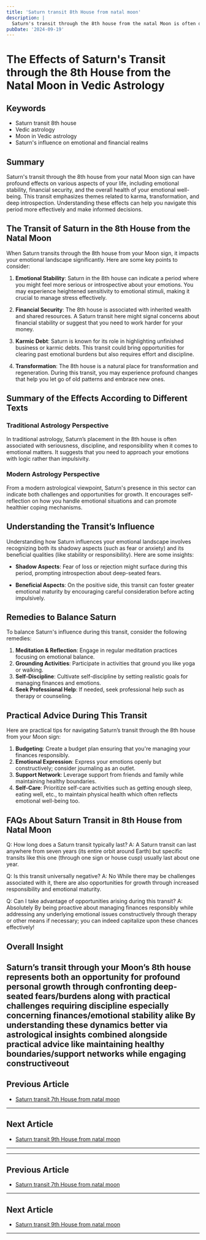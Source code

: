 ```yaml
---
title: 'Saturn transit 8th House from natal moon'
description: |
  Saturn's transit through the 8th house from the natal Moon is often difficult, bringing about obstacles, financial losses, and health issues. The individual may face severe challenges, including possible legal issues and threats to well-being.
pubDate: '2024-09-19'
---
```


# The Effects of Saturn's Transit through the 8th House from the Natal Moon in Vedic Astrology

## Keywords

- Saturn transit 8th house
- Vedic astrology
- Moon in Vedic astrology
- Saturn's influence on emotional and financial realms

## Summary

Saturn's transit through the 8th house from your natal Moon sign can have profound effects on various aspects of your life, including emotional stability, financial security, and the overall health of your emotional well-being. This transit emphasizes themes related to karma, transformation, and deep introspection. Understanding these effects can help you navigate this period more effectively and make informed decisions.

## The Transit of Saturn in the 8th House from the Natal Moon

When Saturn transits through the 8th house from your Moon sign, it impacts your emotional landscape significantly. Here are some key points to consider:

1. **Emotional Stability**: Saturn in the 8th house can indicate a period where you might feel more serious or introspective about your emotions. You may experience heightened sensitivity to emotional stimuli, making it crucial to manage stress effectively.

2. **Financial Security**: The 8th house is associated with inherited wealth and shared resources. A Saturn transit here might signal concerns about financial stability or suggest that you need to work harder for your money.

3. **Karmic Debt**: Saturn is known for its role in highlighting unfinished business or karmic debts. This transit could bring opportunities for clearing past emotional burdens but also requires effort and discipline.

4. **Transformation**: The 8th house is a natural place for transformation and regeneration. During this transit, you may experience profound changes that help you let go of old patterns and embrace new ones.

## Summary of the Effects According to Different Texts

### Traditional Astrology Perspective

In traditional astrology, Saturn’s placement in the 8th house is often associated with seriousness, discipline, and responsibility when it comes to emotional matters. It suggests that you need to approach your emotions with logic rather than impulsivity.

### Modern Astrology Perspective

From a modern astrological viewpoint, Saturn's presence in this sector can indicate both challenges and opportunities for growth. It encourages self-reflection on how you handle emotional situations and can promote healthier coping mechanisms.

## Understanding the Transit’s Influence

Understanding how Saturn influences your emotional landscape involves recognizing both its shadowy aspects (such as fear or anxiety) and its beneficial qualities (like stability or responsibility). Here are some insights:

- **Shadow Aspects**: Fear of loss or rejection might surface during this period, prompting introspection about deep-seated fears.
  
- **Beneficial Aspects**: On the positive side, this transit can foster greater emotional maturity by encouraging careful consideration before acting impulsively.

## Remedies to Balance Saturn

To balance Saturn's influence during this transit, consider the following remedies:

1. **Meditation & Reflection**: Engage in regular meditation practices focusing on emotional balance.
2. **Grounding Activities**: Participate in activities that ground you like yoga or walking.
3. **Self-Discipline**: Cultivate self-discipline by setting realistic goals for managing finances and emotions.
4. **Seek Professional Help**: If needed, seek professional help such as therapy or counseling.

## Practical Advice During This Transit

Here are practical tips for navigating Saturn’s transit through the 8th house from your Moon sign:

1. **Budgeting**: Create a budget plan ensuring that you're managing your finances responsibly.
2. **Emotional Expression**: Express your emotions openly but constructively; consider journaling as an outlet.
3. **Support Network**: Leverage support from friends and family while maintaining healthy boundaries.
4. **Self-Care**: Prioritize self-care activities such as getting enough sleep, eating well, etc., to maintain physical health which often reflects emotional well-being too.

## FAQs About Saturn Transit in 8th House from Natal Moon

Q: How long does a Saturn transit typically last?
A: A Saturn transit can last anywhere from seven years (its entire orbit around Earth) but specific transits like this one (through one sign or house cusp) usually last about one year.

Q: Is this transit universally negative?
A: No While there may be challenges associated with it, there are also opportunities for growth through increased responsibility and emotional maturity.

Q: Can I take advantage of opportunities arising during this transit?
A: Absolutely By being proactive about managing finances responsibly while addressing any underlying emotional issues constructively through therapy or other means if necessary; you can indeed capitalize upon these chances effectively!

## Overall Insight

Saturn’s transit through your Moon’s 8th house represents both an opportunity for profound personal growth through confronting deep-seated fears/burdens along with practical challenges requiring discipline especially concerning finances/emotional stability alike By understanding these dynamics better via astrological insights combined alongside practical advice like maintaining healthy boundaries/support networks while engaging constructiveout
---

## Previous Article
- [Saturn transit 7th House from natal moon](200707_Saturn_transit_7th_House_from_natal_moon.md)

---

## Next Article
- [Saturn transit 9th House from natal moon](200709_Saturn_transit_9th_House_from_natal_moon.md)

---
---

## Previous Article
- [Saturn transit 7th House from natal moon](200707_Saturn_transit_7th_House_from_natal_moon.md)

---

## Next Article
- [Saturn transit 9th House from natal moon](200709_Saturn_transit_9th_House_from_natal_moon.md)

---
